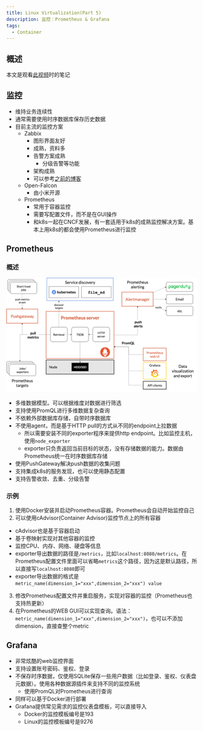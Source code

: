 ```yaml
---
title: Linux Virtualization(Part 5)
description: 监控：Prometheus & Grafana
tags:
  - Container
---
```


## 概述

本文是观看[此视频](https://www.bilibili.com/video/BV1T54y1Q7VY)时的笔记

## 监控

- 维持业务连续性
- 通常需要使用时序数据库保存历史数据
- 目前主流的监控方案
  - Zabbix
    - 图形界面友好
    - 成熟，资料多
    - 告警方案成熟
      - 分级告警等功能
    - 架构成熟
    - 可以参考[之前的博客](https://discretetom.github.io/notes/linux-cluster/3/)
  - Open-Falcon
    - 由小米开源
  - Prometheus
    - 常用于容器监控
    - 需要写配置文件，而不是在GUI操作
    - 和k8s一起在CNCF发展，有一套适用于k8s的成熟监控解决方案。基本上用k8s的都会使用Prometheus进行监控

## Prometheus

### 概述

![5-1](./_img/5-1.png)

- 多维数据模型。可以根据维度对数据进行筛选
- 支持使用PromQL进行多维数据复杂查询
- 不依赖外部数据库存储，自带时序数据库
- 不使用agent，而是基于HTTP pull的方式从不同的endpoint上拉数据
  - 所以需要安装不同的exporter程序来提供http endpoint。比如监控主机，使用`node_exporter`
  - exporter只负责返回当前目标的状态，没有存储数据的能力。数据由Prometheus统一在时序数据库存储
- 使用PushGateway解决push数据的收集问题
- 支持集成k8s的服务发现，也可以使用静态配置
- 支持告警收敛、去重、分级告警

### 示例

1. 使用Docker安装并启动Prometheus容器。Prometheus会自动开始监控自己
2. 可以使用cAdvisor(Container Advisor)监控节点上的所有容器
  - cAdvisor也是基于容器启动
  - 基于卷映射实现对其他容器的监控
  - 监控CPU、内存、网络、硬盘等信息
  - exporter导出数据的路径是`/metrics`，比如`localhost:8080/metrics`。在Prometheus配置文件里面可以省略`metrics`这个路径，因为这是默认路径，所以直接写`localhost:8080`即可
  - exporter导出数据的格式是`metric_name(dimension_1="xxx",dimension_2="xxx") value`
3. 修改Prometheus配置文件并重启服务，实现对容器的监控（Prometheus也支持热更新）
4. 在Prometheus的WEB GUI可以实现查询。语法：`metric_name(dimension_1="xxx",dimension_2="xxx")`，也可以不添加dimension，直接查整个metric

## Grafana

- 非常炫酷的web监控界面
- 支持设置账号密码、鉴权、登录
- 不保存时序数据，仅使用SQLite保存一些用户数据（比如登录、鉴权、仪表盘元数据）。使用各种数据源插件来支持不同的监控系统
  - 使用PromQL对Prometheus进行查询
- 同样可以基于Docker进行部署
- Grafana提供常见需求的监控仪表盘模板，可以直接导入
  - Docker的监控模板编号是193
  - Linux的监控模板编号是9276


